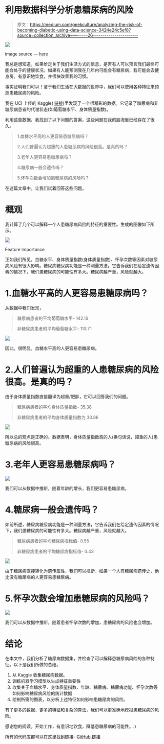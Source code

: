 # 利用数据科学分析患糖尿病的风险

> 原文：<https://medium.com/geekculture/analyzing-the-risk-of-becoming-diabetic-using-data-science-3424e24c5ef8?source=collection_archive---------26----------------------->

![](img/d99485f1526fa1919f4d8ba5ff11172e.png)

image source — [here](https://mobisoftinfotech.com/resources/blog/data-science-in-healthcare-use-cases/)

我总是想知道，如果给定关于我们生活方式的信息，是否有人可以预言我们最终可能会处于的健康状况。如果有人能预测我在几年内可能会有糖尿病，我可能会去健身房，有意识地饮食，并很快改善我的习惯。

事实证明我们可以！鉴于我们生活在大数据的世界中，我们可以使用各种特征来预测患糖尿病的风险。

我在 UCI 上传的 Kaggle( [链接](https://www.kaggle.com/uciml/pima-indians-diabetes-database))里发现了一个很精彩的数据。它记录了糖尿病和非糖尿病患者的代谢状态(如葡萄糖水平、身体质量指数)。

利用这些数据，我找到了以下问题的答案，这些问题在我的脑海里已经存在了很久。

> 1.血糖水平高的人更容易患糖尿病吗？
> 
> 2.人们普遍认为超重的人患糖尿病的风险很高。是真的吗？
> 
> 3.老年人更容易患糖尿病吗？
> 
> 4.糖尿病一般会遗传吗？
> 
> 5.怀孕次数会增加患糖尿病的风险吗？

在这篇文章中，让我们试着回答这些问题。

# 概观

我计算了几个可以解释一个人患糖尿病风险的特征的重要性。生成的图像如下所示。

![](img/78181f3f7dc5ad087ff0e91f05a5e888.png)

Feature Importance

正如我们所见，血糖水平、身体质量指数(身体质量指数)、怀孕次数等因素对糖尿病风险有很大影响。糖尿病糖尿病功能是一种测量方法，它告诉我们在给定遗传因素的情况下，我们患糖尿病的可能性有多大。糖尿病越严重，风险就越大。

# 1.血糖水平高的人更容易患糖尿病吗？

从数据中我们发现，

> 糖尿病患者的平均葡萄糖水平- 142.16
> 
> 非糖尿病患者的平均葡萄糖水平- 110.71

![](img/55d356d9f938245120e31c20d5b594b5.png)

因此，很明显，血糖水平高的人更容易患糖尿病。

# 2.人们普遍认为超重的人患糖尿病的风险很高。是真的吗？

由于身体质量指数直接翻译为超重/肥胖，它可以回答我们的问题。

> 糖尿病患者的平均身体质量指数- 35.38
> 
> 非糖尿病患者的平均身体质量指数为 30.88

![](img/b5a53ead0335fb027f640b0cc798def9.png)

所以总的观点是正确的。数据表明，身体质量指数高的人(换句话说，超重的人)患糖尿病的风险很高。

# 3.老年人更容易患糖尿病吗？

![](img/02e640e07a0109764579e0d8d37ba69a.png)

我们可以从数据中推断，随着年龄的增长，我们更容易患糖尿病。

# 4.糖尿病一般会遗传吗？

如前所述，糖尿病糖尿病功能是一种测量方法，它告诉我们在给定遗传因素的情况下，我们患糖尿病的可能性有多大。糖尿病越严重，风险就越大。

> 糖尿病患者的平均糖尿病指标值- 0.55
> 
> 非糖尿病患者的平均糖尿病指标值- 0.43

![](img/f820614089c62e2a77942360da85a968.png)

由于糖尿病直接转化为遗传属性，我们可以推断，如果一个人有糖尿病遗传史，他比没有糖尿病的人更容易患糖尿病。

# 5.怀孕次数会增加患糖尿病的风险吗？

![](img/a7d2238e775d3fcc3389543386d233a8.png)

我们可以从数据中推断，随着患者怀孕次数的增加，患糖尿病的风险也会增加。

# 结论

在本文中，我们分析了糖尿病数据集，并检查了可以解释患糖尿病风险的各种特征。以下是我们所做的总结。

1.  从 Kaggle 收集糖尿病数据。
2.  训练机器学习模型以生成特征重要性
3.  收集关于血糖水平、身体质量指数、年龄、糖尿病、糖尿病功能、怀孕次数等如何影响糖尿病风险的统计数据
4.  绘制所需的图表，以分析上述特征如何影响患糖尿病的风险。

有了更多的数据、更多的特征和复杂的算法，我们可以更准确地模拟患糖尿病的风险。

感谢您的阅读。开始工作，有意识地饮食，降低患糖尿病的可能性。:)

所有的代码库都可以在这里找到链接- [GitHub 链接](https://github.com/msmkarthik/Udacity-Data-Scientist-Nanodegree/tree/main/Diabetes_Classification)